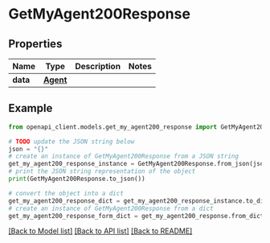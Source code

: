 # GetMyAgent200Response


## Properties

Name | Type | Description | Notes
------------ | ------------- | ------------- | -------------
**data** | [**Agent**](Agent.md) |  | 

## Example

```python
from openapi_client.models.get_my_agent200_response import GetMyAgent200Response

# TODO update the JSON string below
json = "{}"
# create an instance of GetMyAgent200Response from a JSON string
get_my_agent200_response_instance = GetMyAgent200Response.from_json(json)
# print the JSON string representation of the object
print(GetMyAgent200Response.to_json())

# convert the object into a dict
get_my_agent200_response_dict = get_my_agent200_response_instance.to_dict()
# create an instance of GetMyAgent200Response from a dict
get_my_agent200_response_form_dict = get_my_agent200_response.from_dict(get_my_agent200_response_dict)
```
[[Back to Model list]](../README.md#documentation-for-models) [[Back to API list]](../README.md#documentation-for-api-endpoints) [[Back to README]](../README.md)


